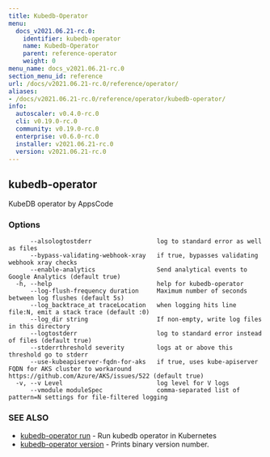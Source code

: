 ```yaml
---
title: Kubedb-Operator
menu:
  docs_v2021.06.21-rc.0:
    identifier: kubedb-operator
    name: Kubedb-Operator
    parent: reference-operator
    weight: 0
menu_name: docs_v2021.06.21-rc.0
section_menu_id: reference
url: /docs/v2021.06.21-rc.0/reference/operator/
aliases:
- /docs/v2021.06.21-rc.0/reference/operator/kubedb-operator/
info:
  autoscaler: v0.4.0-rc.0
  cli: v0.19.0-rc.0
  community: v0.19.0-rc.0
  enterprise: v0.6.0-rc.0
  installer: v2021.06.21-rc.0
  version: v2021.06.21-rc.0
---
```


## kubedb-operator

KubeDB operator by AppsCode

### Options

```
      --alsologtostderr                  log to standard error as well as files
      --bypass-validating-webhook-xray   if true, bypasses validating webhook xray checks
      --enable-analytics                 Send analytical events to Google Analytics (default true)
  -h, --help                             help for kubedb-operator
      --log-flush-frequency duration     Maximum number of seconds between log flushes (default 5s)
      --log_backtrace_at traceLocation   when logging hits line file:N, emit a stack trace (default :0)
      --log_dir string                   If non-empty, write log files in this directory
      --logtostderr                      log to standard error instead of files (default true)
      --stderrthreshold severity         logs at or above this threshold go to stderr
      --use-kubeapiserver-fqdn-for-aks   if true, uses kube-apiserver FQDN for AKS cluster to workaround https://github.com/Azure/AKS/issues/522 (default true)
  -v, --v Level                          log level for V logs
      --vmodule moduleSpec               comma-separated list of pattern=N settings for file-filtered logging
```

### SEE ALSO

* [kubedb-operator run](/docs/v2021.06.21-rc.0/reference/operator/kubedb-operator_run)	 - Run kubedb operator in Kubernetes
* [kubedb-operator version](/docs/v2021.06.21-rc.0/reference/operator/kubedb-operator_version)	 - Prints binary version number.


